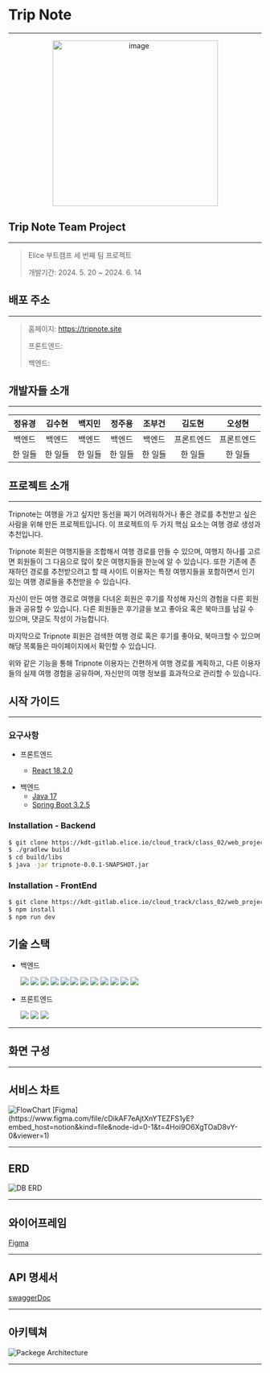 # Trip Note

---

<div style="text-align:center"><img alt="image" width="329" src="https://s3.ap-northeast-2.amazonaws.com/tripnote.s3/logo-green.png" /></div>

## Trip Note Team Project

------------

> Elice 부트캠프 세 번째 팀 프로젝트
> 
> 개발기간: 2024. 5. 20 ~ 2024. 6. 14

## 배포 주소

------------


> 홈페이지: https://tripnote.site
> 
> 프론트엔드:
> 
> 백엔드:

## 개발자들 소개

------------


| 정유경  | 김수현 | 백지민 | 정주용 | 조부건 |  김도현  | 오성현|
|:----:|:---:|:------------:|:------------:|:------------:|:-----:|:------------:|
| 백엔드  | 백엔드 | 백엔드 | 백엔드 | 백엔드 | 프론트엔드 | 프론트엔드|
| 한 일들 | 한 일들 | 한 일들 | 한 일들 | 한 일들 | 한 일들 | 한 일들|

## 프로젝트 소개

------------

Tripnote는 여행을 가고 싶지만 동선을 짜기 어려워하거나 좋은 경로를 
추천받고 싶은 사람을 위해 만든 프로젝트입니다.
이 프로젝트의 두 가지 핵심 요소는 여행 경로 생성과 추천입니다. 

Tripnote 회원은 여행지들을 조합해서 여행 경로를 만들 수 있으며,
여행지 하나를 고르면 회원들이 그 다음으로 많이 찾은 여행지들을 한눈에 알 수 있습니다.
또한 기존에 존재하던 경로를 추천받으려고 할 때 사이트 이용자는 특정 여행지들을 포함하면서 인기 있는 여행 경로들을 추천받을 수 있습니다.

자신이 만든 여행 경로로 여행을 다녀온 회원은 후기를 작성해 자신의 경험을 다른 회원들과 공유할 수 있습니다.
다른 회원들은 후기글을 보고 좋아요 혹은 북마크를 남길 수 있으며, 댓글도 작성이 가능합니다. 

마지막으로 Tripnote 회원은 검색한 여행 경로 혹은 후기를 좋아요, 북마크할 수 있으며 해당 목록들은 마이페이지에서 확인할 수 있습니다. 

위와 같은 기능을 통해 Tripnote 이용자는 간편하게 여행 경로를 계획하고, 
다른 이용자들의 실제 여행 경험을 공유하며, 
자신만의 여행 정보를 효과적으로 관리할 수 있습니다.

## 시작 가이드

------------

### 요구사항

- 프론트엔드

  - [React 18.2.0](https://github.com/facebook/react/releases/tag/v18.2.0)

[//]: # (  TO DO: 추가할 것이 있으면 여기 넣어주세요 )

- 백엔드
  - [Java 17](https://openjdk.org/projects/jdk/17/)
  - [Spring Boot 3.2.5](https://github.com/spring-projects/spring-boot/releases/tag/v3.2.5)
  
[//]: # (  TO DO: 추가할 것이 있으면 여기 넣어주세요 )

### Installation - Backend
``` bash
$ git clone https://kdt-gitlab.elice.io/cloud_track/class_02/web_project3/team01/tripnote.git
$ ./gradlew build
$ cd build/libs
$ java -jar tripnote-0.0.1-SNAPSHOT.jar 
```

### Installation - FrontEnd
``` bash
$ git clone https://kdt-gitlab.elice.io/cloud_track/class_02/web_project3/team01/trip-note.git
$ npm install
$ npm run dev
```

## 기술 스택

- 백엔드

  <img src="https://img.shields.io/badge/openjdk-000000?style=for-the-badge&logo=openjdk&logoColor=white">
  <img src="https://img.shields.io/badge/springboot-6DB33F?style=for-the-badge&logo=springboot&logoColor=white">
  <img src="https://img.shields.io/badge/springsecurity-6DB33F?style=for-the-badge&logo=springsecurity&logoColor=white">
  <img src="https://img.shields.io/badge/jpa-6DB33F?style=for-the-badge&logo=jpa&logoColor=white">
  <img src="https://img.shields.io/badge/queryDSL-6DB33F?style=for-the-badge&logo=queryDSL&logoColor=white">
  <img src="https://img.shields.io/badge/mysql-4479A1?style=for-the-badge&logo=mysql&logoColor=white">
  <img src="https://img.shields.io/badge/amazons3-569A31?style=for-the-badge&logo=amazons3&logoColor=white">
  <img src="https://img.shields.io/badge/amazonec2-FF9900?style=for-the-badge&logo=amazonec2&logoColor=white">
  <img src="https://img.shields.io/badge/amazonrds-527FFF?style=for-the-badge&logo=amazonrds&logoColor=white"> 
  <img src="https://img.shields.io/badge/swagger-85EA2D?style=for-the-badge&logo=swagger&logoColor=white"> 
  <img src="https://img.shields.io/badge/oauth-85EA2D?style=for-the-badge&logo=oauth&logoColor=white"> 
  <img src="https://img.shields.io/badge/redis-FF4438?style=for-the-badge&logo=redis&logoColor=white"> 


- 프론트엔드

  <img src="https://img.shields.io/badge/javascript-F7DF1E?style=for-the-badge&logo=javascript&logoColor=white">
  <img src="https://img.shields.io/badge/react-61DAFB?style=for-the-badge&logo=react&logoColor=white">
  <img src="https://img.shields.io/badge/tailwindcss-06B6D4?style=for-the-badge&logo=tailwindcss&logoColor=white">

-------

## 화면 구성




---

## 서비스 차트
  <img alt ="FlowChart" src="https://s3.ap-northeast-2.amazonaws.com/tripnote.s3/flowchart.jpg">
  [Figma](https://www.figma.com/file/cDikAF7eAjtXnYTEZFS1yE?embed_host=notion&kind=file&node-id=0-1&t=4Hoi9O6XgTOaD8vY-0&viewer=1)


---

## ERD
  <img alt ="DB ERD" src="https://s3.ap-northeast-2.amazonaws.com/tripnote.s3/trip+note+erd.png">

---


## 와이어프레임
  [Figma](https://www.figma.com/board/sGnAjT5v20aHp9qURFdKcf/Untitled?node-id=0-1&t=AzCSYLUmwCI8eo9V-0)

---

## API 명세서
  [swaggerDoc](https://s3.ap-northeast-2.amazonaws.com/tripnote.s3/swaggerDoc.html)

---

## 아키텍쳐
  <img alt ="Packege Architecture" src="https://s3.ap-northeast-2.amazonaws.com/tripnote.s3/arch.jpg">

---
